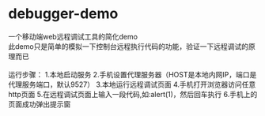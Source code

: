 # debugger-demo
一个移动端web远程调试工具的简化demo
<br>
此demo只是简单的模拟一下控制台远程执行代码的功能，验证一下远程调试的原理而已
<br>
<br>
运行步骤：
1.本地启动服务
2.手机设置代理服务器（HOST是本地内网IP，端口是代理服务端口，默认9527）
3.本地运行远程调试页面
4.手机打开浏览器访问任意http页面
5.在远程调试页面上输入一段代码,如:alert(1)，然后回车执行
6.手机上的页面成功弹出提示窗

